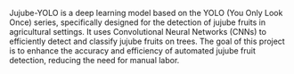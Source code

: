 Jujube-YOLO is a deep learning model based on the YOLO (You Only Look Once) series, specifically designed for the detection of jujube fruits in agricultural settings. It uses Convolutional Neural Networks (CNNs) to efficiently detect and classify jujube fruits on trees. The goal of this project is to enhance the accuracy and efficiency of automated jujube fruit detection, reducing the need for manual labor.
